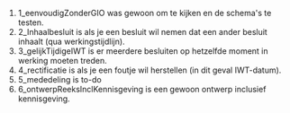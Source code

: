 1. 1_eenvoudigZonderGIO was gewoon om te kijken en de schema's te testen.
1. 2_Inhaalbesluit is als je een besluit wil nemen dat een ander besluit inhaalt (qua werkingstijdlijn).
1. 3_gelijkTijdigeIWT is er meerdere besluiten op hetzelfde moment in werking moeten treden.
1. 4_rectificatie is als je een foutje wil herstellen (in dit geval IWT-datum).
1. 5_mededeling is to-do
1. 6_ontwerpReeksInclKennisgeving is een gewoon ontwerp inclusief kennisgeving.
